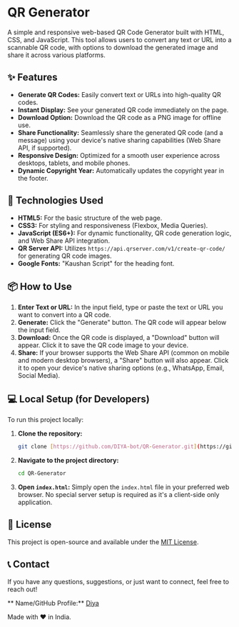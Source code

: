# QR Generator


A simple and responsive web-based QR Code Generator built with HTML, CSS, and JavaScript. This tool allows users to convert any text or URL into a scannable QR code, with options to download the generated image and share it across various platforms.

## ✨ Features

* **Generate QR Codes:** Easily convert text or URLs into high-quality QR codes.
* **Instant Display:** See your generated QR code immediately on the page.
* **Download Option:** Download the QR code as a PNG image for offline use.
* **Share Functionality:** Seamlessly share the generated QR code (and a message) using your device's native sharing capabilities (Web Share API, if supported).
* **Responsive Design:** Optimized for a smooth user experience across desktops, tablets, and mobile phones.
* **Dynamic Copyright Year:** Automatically updates the copyright year in the footer.

## 🚀 Technologies Used

* **HTML5:** For the basic structure of the web page.
* **CSS3:** For styling and responsiveness (Flexbox, Media Queries).
* **JavaScript (ES6+):** For dynamic functionality, QR code generation logic, and Web Share API integration.
* **QR Server API:** Utilizes `https://api.qrserver.com/v1/create-qr-code/` for generating QR code images.
* **Google Fonts:** "Kaushan Script" for the heading font.

## 📦 How to Use

1.  **Enter Text or URL:** In the input field, type or paste the text or URL you want to convert into a QR code.
2.  **Generate:** Click the "Generate" button. The QR code will appear below the input field.
3.  **Download:** Once the QR code is displayed, a "Download" button will appear. Click it to save the QR code image to your device.
4.  **Share:** If your browser supports the Web Share API (common on mobile and modern desktop browsers), a "Share" button will also appear. Click it to open your device's native sharing options (e.g., WhatsApp, Email, Social Media).

## 💻 Local Setup (for Developers)

To run this project locally:

1.  **Clone the repository:**
    ```bash
    git clone [https://github.com/DIYA-bot/QR-Generator.git](https://github.com/your-username/qr-generator.git)
    ```
2.  **Navigate to the project directory:**
    ```bash
    cd QR-Generator
    ```

3.  **Open `index.html`:**
    Simply open the `index.html` file in your preferred web browser. No special server setup is required as it's a client-side only application.

## 📄 License

This project is open-source and available under the [MIT License](LICENSE).


## 📞 Contact

If you have any questions, suggestions, or just want to connect, feel free to reach out!

 ** Name/GitHub Profile:** [Diya](https://github.com/DIYA-bot)
   
Made with ❤️ in India.
